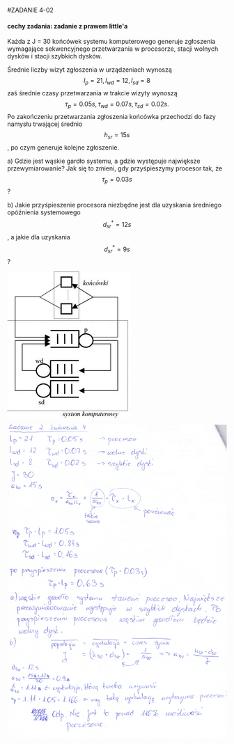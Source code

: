 #ZADANIE 4-02

#### cechy zadania: zadanie z prawem little'a

Każda z J = 30 końcówek systemu komputerowego generuje zgłoszenia wymagające sekwencyjnego przetwarzania w procesorze, stacji wolnych dysków i stacji szybkich dysków.

Średnie liczby wizyt zgłoszenia w urządzeniach wynoszą $$ l_p = 21, l_{wd} = 12, l_{sd} = 8 $$
zaś średnie czasy przetwarzania w trakcie wizyty wynoszą $$ \tau_{p} = 0.05 s, \tau_{wd} = 0.07 s, \tau_{sd} = 0.02 s. $$
Po zakończeniu przetwarzania zgłoszenia końcówka przechodzi do fazy namysłu trwającej średnio $$ h_{sr} = 15 s $$, po czym generuje kolejne zgłoszenie.

a) Gdzie jest wąskie gardło systemu, a gdzie występuje największe przewymiarowanie? Jak się to zmieni, gdy przyśpieszymy procesor tak, że $$ \tau_p = 0.03 s $$ ?

b) Jakie przyśpieszenie procesora niezbędne jest dla uzyskania średniego opóźnienia systemowego $$ d^{*}_{sr} = 12 s $$, a jakie dla uzyskania $$ d^{*}_{sr} = 9 s $$ ?

![schemat-4-02.jpg](schemat-4-02.jpg "schemat-4-02.jpg")

![skan-4-02.png](skan-4-02.png "skan-4-02.png")